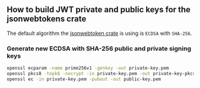 ## How to build JWT private and public keys for the jsonwebtokens crate

The default algorithm the [jsonwebtoken crate](https://crates.io/crates/jsonwebtoken) is using is ``ECDSA`` with ``SHA-256``.

### Generate new ECDSA with SHA-256 public and private signing keys

```bash
openssl ecparam -name prime256v1 -genkey -out private-key.pem
openssl pkcs8 -topk8 -nocrypt -in private-key.pem -out private-key-pkcs8.pem
openssl ec -in private-key.pem -pubout -out public-key.pem
```
